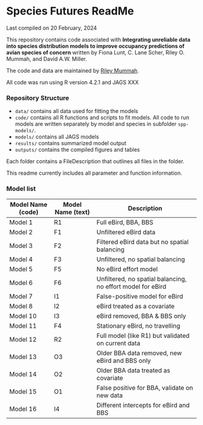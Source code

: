 Species Futures ReadMe
================
Last compiled on 20 February, 2024

<!-- README.md is generated from README.RMD; knit at end -->

This repository contains code associated with **Integrating unreliable
data into species distribution models to improve occupancy predictions
of avian species of concern** written by Fiona Lunt, C. Lane Scher,
Riley O. Mummah, and David A.W. Miller.

The code and data are maintained by [Riley
Mummah](mailto:%20rmummah@usgs.gov).

All code was run using R version 4.2.1 and JAGS XXX

### Repository Structure

- `data/` contains all data used for fitting the models
- `code/` contains all R functions and scripts to fit models. All code
  to run models are written separately by model and species in subfolder
  `spp-models/`.
- `models/` contains all JAGS models
- `results/` contains summarized model output
- `outputs/` contains the compiled figures and tables

Each folder contains a FileDescription that outlines all files in the
folder.

This readme currently includes all parameter and function information.

### Model list

| Model Name (code) | Model Name (text) | Description                                                 |
|-------------------|-------------------|-------------------------------------------------------------|
| Model 1           | R1                | Full eBird, BBA, BBS                                        |
| Model 2           | F1                | Unfiltered eBird data                                       |
| Model 3           | F2                | Filtered eBird data but no spatial balancing                |
| Model 4           | F3                | Unfiltered, no spatial balancing                            |
| Model 5           | F5                | No eBird effort model                                       |
| Model 6           | F6                | Unfiltered, no spatial balancing, no effort model for eBird |
| Model 7           | I1                | False-positive model for eBird                              |
| Model 8           | I2                | eBird treated as a covariate                                |
| Model 10          | I3                | eBird removed, BBA & BBS only                               |
| Model 11          | F4                | Stationary eBird, no travelling                             |
| Model 12          | R2                | Full model (like R1) but validated on current data          |
| Model 13          | O3                | Older BBA data removed, new eBird and BBS only              |
| Model 14          | O2                | Older BBA data treated as covariate                         |
| Model 15          | O1                | False positive for BBA, validate on new data                |
| Model 16          | I4                | Different intercepts for eBird and BBS                      |
